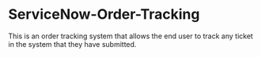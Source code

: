 # ServiceNow-Order-Tracking
This is an order tracking system that allows the end user to track any ticket in the system that they have submitted.

